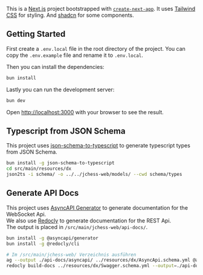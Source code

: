 This is a [Next.js](https://nextjs.org/) project bootstrapped with [`create-next-app`](https://github.com/vercel/next.js/tree/canary/packages/create-next-app).
It uses [Tailwind CSS](https://tailwindcss.com/) for styling.
And [shadcn](https://ui.shadcn.com/) for some components.

## Getting Started

First create a `.env.local` file in the root directory of the project.
You can copy the `.env.example` file and rename it to `.env.local`.

Then you can install the dependencies:

```bash
bun install
```

Lastly you can run the development server:

```bash
bun dev
```

Open [http://localhost:3000](http://localhost:3000) with your browser to see the result.

## Typescript from JSON Schema

This project uses [json-schema-to-typescript](https://github.com/bcherny/json-schema-to-typescript) to generate typescript types from JSON Schema.

```bash
bun install -g json-schema-to-typescript
cd src/main/resources/dx
json2ts -i schema/ -o ../../jchess-web/models/ --cwd schema/types
```

## Generate API Docs

This project uses [AsyncAPI Generator](https://github.com/asyncapi/generator) to generate documentation for the WebSocket Api.  
We also use [Redocly](https://www.npmjs.com/package/@redocly/cli) to generate documentation for the REST Api.  
The output is placed in `/src/main/jchess-web/api-docs/`.

```bash
bun install -g @asyncapi/generator
bun install -g @redocly/cli

# Im /src/main/jchess-web/ Verzeichnis ausführen
ag --output ./api-docs/asyncapi/ ../resources/dx/AsyncApi.schema.yml @asyncapi/html-template
redocly build-docs ../resources/dx/Swagger.schema.yml --output=./api-docs/swagger.html
```
